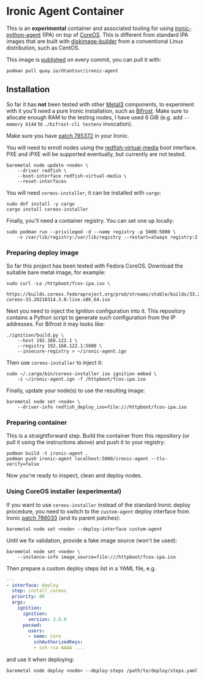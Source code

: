 # Ironic Agent Container

This is an **experimental** container and associated tooling for using
[ironic-python-agent](https://docs.openstack.org/ironic-python-agent/latest/)
(IPA) on top of [CoreOS](https://docs.fedoraproject.org/en-US/fedora-coreos/).
This is different from standard IPA images that are built with
[diskimage-builder](https://docs.openstack.org/diskimage-builder/latest/) from
a conventional Linux distribution, such as CentOS.

This image is [published](https://quay.io/repository/dtantsur/ironic-agent)
on every commit, you can pull it with:
```
podman pull quay.io/dtantsur/ironic-agent
```

## Installation

So far it has **not** been tested with other [Metal3](http://metal3.io/)
components, to experiment with it you'll need a pure Ironic installation, such
as [Bifrost](https://docs.openstack.org/bifrost/latest/). Make sure to allocate
enough RAM to the testing nodes, I have used 6 GiB (e.g. add `--memory 6144` to
`./bifrost-cli testenv` invocation).

Make sure you have [patch
785372](https://review.opendev.org/c/openstack/ironic/+/785372) in your Ironic.

You will need to enroll nodes using the
[redfish-virtual-media](https://docs.openstack.org/ironic/latest/admin/drivers/redfish.html#virtual-media-boot)
boot interface. PXE and iPXE will be supported eventually, but currently are
not tested.

```
baremetal node update <node> \
    --driver redfish \
    --boot-interface redfish-virtual-media \
    --reset-interfaces
```

You will need `coreos-installer`, it can be installed with `cargo`:

```
sudo dnf install -y cargo
cargo install coreos-installer
```

Finally, you'll need a container registry. You can set one up locally:

```
sudo podman run --privileged -d --name registry -p 5000:5000 \
    -v /var/lib/registry:/var/lib/registry --restart=always registry:2
```

### Preparing deploy image

So far this project has been tested with Fedora CoreOS. Download the suitable
bare metal image, for example:

```
sudo curl -Lo /httpboot/fcos-ipa.iso \
    https://builds.coreos.fedoraproject.org/prod/streams/stable/builds/33.20210314.3.0/x86_64/fedora-coreos-33.20210314.3.0-live.x86_64.iso
```

Next you need to inject the Ignition configuration into it. This repository
contains a Python script to generate such configuration from the IP addresses.
For Bifrost it may looks like:

```
./ignition/build.py \
    --host 192.168.122.1 \
    --registry 192.168.122.1:5000 \
    --insecure-registry > ~/ironic-agent.ign
```

Then use `coreos-installer` to inject it:

```
sudo ~/.cargo/bin/coreos-installer iso ignition embed \
    -i ~/ironic-agent.ign -f /httpboot/fcos-ipa.iso
```

Finally, update your node(s) to use the resulting image:

```
baremetal node set <node> \
    --driver-info redfish_deploy_iso=file:///httpboot/fcos-ipa.iso
```

### Preparing container

This is a straightforward step. Build the container from this repository
(or pull it using the instructions above) and push it to your registry:

```
podman build -t ironic-agent .
podman push ironic-agent localhost:5000/ironic-agent --tls-verify=false
```

Now you're ready to inspect, clean and deploy nodes.

### Using CoreOS installer (experimental)

If you want to use `coreos-installer` instead of the standard Ironic deploy
procedure, you need to switch to the `custom-agent` deploy interface from
Ironic [patch 786033](https://review.opendev.org/c/openstack/ironic/+/786033)
(and its parent patches):

```
baremetal node set <node> --deploy-interface custom-agent
```

Until we fix validation, provide a fake image source (won't be used):

```
baremetal node set <node> \
    --instance-info image_source=file:///httpboot/fcos-ipa.iso
```

Then prepare a custom deploy steps list in a YAML file, e.g.

```yaml
---
- interface: deploy
  step: install_coreos
  priority: 80
  args:
    ignition:
      ignition:
        version: 3.0.0
      passwd:
        users:
        - name: core
          sshAuthorizedKeys:
          - ssh-rsa AAAA ....
```

and use it when deploying:

```
baremetal node deploy <node> --deploy-steps /path/to/deploy/steps.yaml
```
